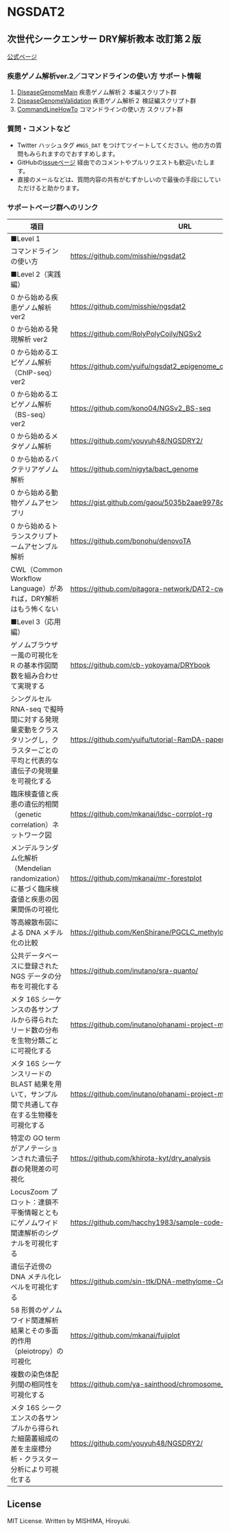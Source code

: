 # NGSDAT2
## 次世代シークエンサー DRY解析教本 改訂第２版
[公式ページ](https://gakken-mesh.jp/book/detail/9784780909838.html)

### 疾患ゲノム解析ver.2／コマンドラインの使い方 サポート情報

1. [DiseaseGenomeMain](https://github.com/misshie/ngsdat2/tree/master/DiseaseGenomeMain)  疾患ゲノム解析２ 本編スクリプト群
2. [DiseaseGenomeValidation](https://github.com/misshie/ngsdat2/tree/master/DiseaseGenomeValidation) 疾患ゲノム解析２ 検証編スクリプト群
3. [CommandLineHowTo](https://github.com/misshie/ngsdat2/tree/master/CommandLineHowTo) コマンドラインの使い方 スクリプト群

### 質問・コメントなど
- Twitter ハッシュタグ `#NGS_DAT` をつけてツイートしてください。他の方の質問もみられますのでおすすめします。
- GitHubの[issueページ](https://github.com/misshie/ngsdat2/issues) 経由でのコメントやプルリクエストも歓迎いたします。
- 直接のメールなどは、質問内容の共有がむずかしいので最後の手段にしていただけると助かります。

### サポートページ群へのリンク

| 項目 | URL |
| --- | --- |
| ■Level 1| |
|コマンドラインの使い方| https://github.com/misshie/ngsdat2 |
| ■Level 2（実践編）| |
| 0 から始める疾患ゲノム解析 ver2 |  https://github.com/misshie/ngsdat2 |
| 0 から始める発現解析 ver2 | https://github.com/RolyPolyCoily/NGSv2 |
| 0 から始めるエピゲノム解析（ChIP-seq）ver2 | https://github.com/yuifu/ngsdat2_epigenome_chipseq |
| 0 から始めるエピゲノム解析（BS-seq）ver2 | https://github.com/kono04/NGSv2_BS-seq |
| 0 から始めるメタゲノム解析 | https://github.com/youyuh48/NGSDRY2/ |
| 0 から始めるバクテリアゲノム解析 | https://github.com/nigyta/bact_genome |
| 0 から始める動物ゲノムアセンブリ | https://gist.github.com/gaou/5035b2aae9978dfc00c55cb10736e272 |
| 0 から始めるトランスクリプトームアセンブル解析 | https://github.com/bonohu/denovoTA |
| CWL（Common Workflow Language）があれば，DRY解析はもう怖くない | https://github.com/pitagora-network/DAT2-cwl |
| ■Level 3（応用編）| |
| ゲノムブラウザー風の可視化を R の基本作図関数を組み合わせて実現する | https://github.com/cb-yokoyama/DRYbook |
| シングルセル RNA-seq で擬時間に対する発現量変動をクラスタリングし，クラスターごとの平均と代表的な遺伝子の発現量を可視化する| https://github.com/yuifu/tutorial-RamDA-paper-fugures/ |
| 臨床検査値と疾患の遺伝的相関（genetic correlation）ネットワーク図 | https://github.com/mkanai/ldsc-corrplot-rg |
| メンデルランダム化解析（Mendelian randomization）に基づく臨床検査値と疾患の因果関係の可視化 | https://github.com/mkanai/mr-forestplot |
| 等高線散布図による DNA メチル化の比較 | https://github.com/KenShirane/PGCLC_methylome |
| 公共データベースに登録された NGS データの分布を可視化する | https://github.com/inutano/sra-quanto/ |
| メタ 16S シーケンスの各サンプルから得られたリード数の分布を生物分類ごとに可視化する | https://github.com/inutano/ohanami-project-manuscript/ |
| メタ 16S シーケンスリードの BLAST 結果を用いて，サンプル間で共通して存在する生物種を可視化する | https://github.com/inutano/ohanami-project-manuscript/ |
| 特定の GO term がアノテーションされた遺伝子群の発現差の可視化 | https://github.com/khirota-kyt/dry_analysis |
| LocusZoom プロット：連鎖不平衡情報とともにゲノムワイド関連解析のシグナルを可視化する | https://github.com/hacchy1983/sample-code-for-LocusZoom-plot |
| 遺伝子近傍の DNA メチル化レベルを可視化する | https://github.com/sin-ttk/DNA-methylome-CellRep |
| 58 形質のゲノムワイド関連解析結果とその多面的作用（pleiotropy）の可視化 | https://github.com/mkanai/fujiplot |
| 複数の染色体配列間の相同性を可視化する | https://github.com/ya-sainthood/chromosome_comparison |
| メタ 16S シークエンスの各サンプルから得られた細菌叢組成の差を主座標分析・クラスター分析により可視化する | https://github.com/youyuh48/NGSDRY2/ |

## License
MIT License. Written by MISHIMA, Hiroyuki.
